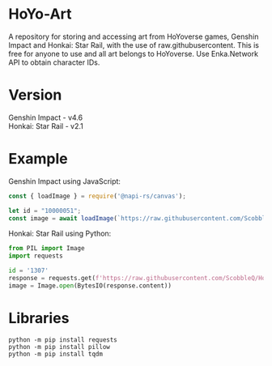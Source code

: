 # HoYo-Art
A repository for storing and accessing art from HoYoverse games, Genshin Impact and Honkai: Star Rail, with the use of raw.githubusercontent. This is free for anyone to use and all art belongs to HoYoverse. Use Enka.Network API to obtain character IDs.

# Version
<p>Genshin Impact - v4.6<br>Honkai: Star Rail - v2.1</p>

# Example
Genshin Impact using JavaScript:
```js
const { loadImage } = require('@napi-rs/canvas');

let id = "10000051";
const image = await loadImage(`https://raw.githubusercontent.com/ScobbleQ/HoYo-Assets/main/genshin/splash/${id}.png`);
```
Honkai: Star Rail using Python:
```py
from PIL import Image
import requests

id = '1307'
response = requests.get(f'https://raw.githubusercontent.com/ScobbleQ/HoYo-Assets/main/starrail/wish/{id}.png')
image = Image.open(BytesIO(response.content))
```

# Libraries
```
python -m pip install requests
python -m pip install pillow
python -m pip install tqdm
```